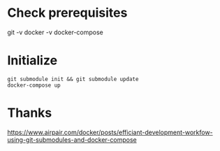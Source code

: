# Check prerequisites
git -v
docker -v
docker-compose

# Initialize
    git submodule init && git submodule update
    docker-compose up

# Thanks
https://www.airpair.com/docker/posts/efficiant-development-workfow-using-git-submodules-and-docker-compose
